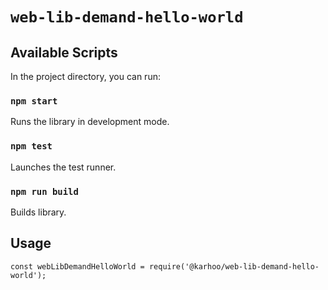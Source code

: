 # `web-lib-demand-hello-world`

## Available Scripts

In the project directory, you can run:

### `npm start`

Runs the library in development mode.

### `npm test`

Launches the test runner.

### `npm run build`

Builds library.

## Usage

```
const webLibDemandHelloWorld = require('@karhoo/web-lib-demand-hello-world');
```

